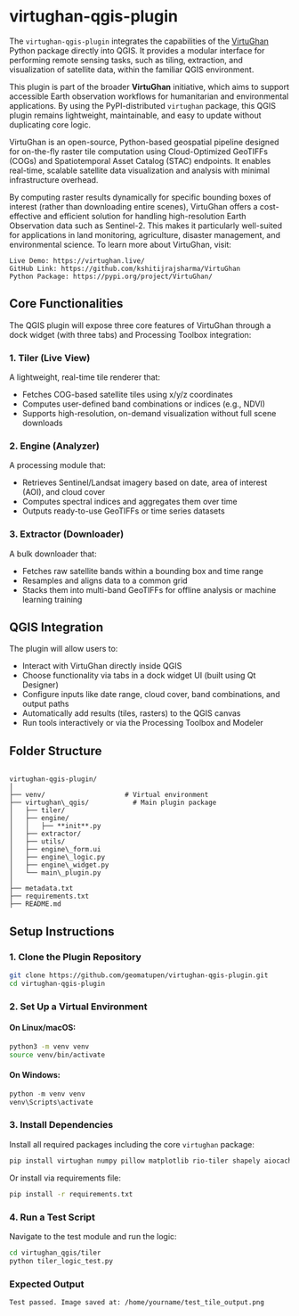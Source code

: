 # virtughan-qgis-plugin
The `virtughan-qgis-plugin` integrates the capabilities of the [VirtuGhan](https://pypi.org/project/virtughan/) Python package directly into QGIS. It provides a modular interface for performing remote sensing tasks, such as tiling, extraction, and visualization of satellite data, within the familiar QGIS environment.

This plugin is part of the broader **VirtuGhan** initiative, which aims to support accessible Earth observation workflows for humanitarian and environmental applications. By using the PyPI-distributed `virtughan` package, this QGIS plugin remains lightweight, maintainable, and easy to update without duplicating core logic.

VirtuGhan is an open-source, Python-based geospatial pipeline designed for on-the-fly raster tile computation using Cloud-Optimized GeoTIFFs (COGs) and Spatiotemporal Asset Catalog (STAC) endpoints. It enables real-time, scalable satellite data visualization and analysis with minimal infrastructure overhead.

By computing raster results dynamically for specific bounding boxes of interest (rather than downloading entire scenes), VirtuGhan offers a cost-effective and efficient solution for handling high-resolution Earth Observation data such as Sentinel-2. This makes it particularly well-suited for applications in land monitoring, agriculture, disaster management, and environmental science.
To learn more about VirtuGhan, visit: 
```
Live Demo: https://virtughan.live/
GitHub Link: https://github.com/kshitijrajsharma/VirtuGhan 
Python Package: https://pypi.org/project/VirtuGhan/ 
```
## Core Functionalities

The QGIS plugin will expose three core features of VirtuGhan through a dock widget (with three tabs) and Processing Toolbox integration:

### 1. Tiler (Live View)

A lightweight, real-time tile renderer that:

- Fetches COG-based satellite tiles using x/y/z coordinates  
- Computes user-defined band combinations or indices (e.g., NDVI)  
- Supports high-resolution, on-demand visualization without full scene downloads  

### 2. Engine (Analyzer)

A processing module that:

- Retrieves Sentinel/Landsat imagery based on date, area of interest (AOI), and cloud cover  
- Computes spectral indices and aggregates them over time  
- Outputs ready-to-use GeoTIFFs or time series datasets  

### 3. Extractor (Downloader)

A bulk downloader that:

- Fetches raw satellite bands within a bounding box and time range  
- Resamples and aligns data to a common grid  
- Stacks them into multi-band GeoTIFFs for offline analysis or machine learning training  

## QGIS Integration

The plugin will allow users to:

- Interact with VirtuGhan directly inside QGIS  
- Choose functionality via tabs in a dock widget UI (built using Qt Designer)  
- Configure inputs like date range, cloud cover, band combinations, and output paths  
- Automatically add results (tiles, rasters) to the QGIS canvas  
- Run tools interactively or via the Processing Toolbox and Modeler  


## Folder Structure

```

virtughan-qgis-plugin/
│
├── venv/                    # Virtual environment
├── virtughan\_qgis/           # Main plugin package
│   ├── tiler/
│   ├── engine/
│   │   ├── **init**.py
│   ├── extractor/
│   ├── utils/
│   ├── engine\_form.ui
│   ├── engine\_logic.py
│   ├── engine\_widget.py
│   └── main\_plugin.py
│
├── metadata.txt
├── requirements.txt
├── README.md

````

## Setup Instructions

### 1. Clone the Plugin Repository

```bash
git clone https://github.com/geomatupen/virtughan-qgis-plugin.git
cd virtughan-qgis-plugin
````

### 2. Set Up a Virtual Environment

#### On Linux/macOS:

```bash
python3 -m venv venv
source venv/bin/activate
```

#### On Windows:

```powershell
python -m venv venv
venv\Scripts\activate
```

### 3. Install Dependencies

Install all required packages including the core `virtughan` package:

```bash
pip install virtughan numpy pillow matplotlib rio-tiler shapely aiocache mercantile
```

Or install via requirements file:

```bash
pip install -r requirements.txt
```

### 4. Run a Test Script

Navigate to the test module and run the logic:

```bash
cd virtughan_qgis/tiler
python tiler_logic_test.py
```

### Expected Output

```
Test passed. Image saved at: /home/yourname/test_tile_output.png
```



